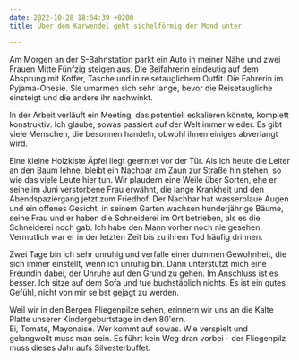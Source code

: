```yaml
---
date: 2022-10-28 18:54:39 +0200
title: Über dem Karwendel geht sichelförmig der Mond unter

---
```

Am Morgen an der S-Bahnstation parkt ein Auto in meiner Nähe und zwei Frauen Mitte Fünfzig steigen aus. Die Beifahrerin eindeutig auf dem Absprung mit Koffer, Tasche und in reisetauglichem Outfit. Die Fahrerin im Pyjama-Onesie. Sie umarmen sich sehr lange, bevor die Reisetaugliche einsteigt und die andere ihr nachwinkt.

In der Arbeit verläuft ein Meeting, das potentiell eskalieren könnte, komplett konstruktiv. Ich glaube, sowas passiert auf der Welt immer wieder. Es gibt viele Menschen, die besonnen handeln, obwohl ihnen einiges abverlangt wird.

Eine kleine Holzkiste Äpfel liegt geerntet vor der Tür. Als ich heute die Leiter an den Baum lehne, bleibt ein Nachbar am Zaun zur Straße hin stehen, so wie das viele Leute hier tun. Wir plaudern eine Weile über Sorten, ehe er seine im Juni verstorbene Frau erwähnt, die lange Krankheit und den Abendspaziergang jetzt zum Friedhof.  Der Nachbar hat wasserblaue Augen und ein offenes Gesicht, in seinem Garten wachsen hunderjährige Bäume, seine Frau und er haben die Schneiderei im Ort betrieben, als es die Schneiderei noch gab. Ich habe den Mann vorher noch nie gesehen. Vermutlich war er in der letzten Zeit bis zu ihrem Tod häufig drinnen.

Zwei Tage bin ich sehr unruhig und verfalle einer dummen Gewohnheit, die sich immer einstellt, wenn ich unruhig bin. Dann unterstützt mich eine Freundin dabei, der Unruhe auf den Grund zu gehen. Im Anschluss ist es besser. Ich sitze auf dem Sofa und tue buchstäblich nichts. Es ist ein gutes Gefühl, nicht von mir selbst gejagt zu werden.

Weil wir in den Bergen Fliegenpilze sehen, erinnern wir uns an die Kalte Platte unserer Kindergeburtstage in den 80'ern.  
Ei, Tomate, Mayonaise. Wer kommt auf sowas. Wie verspielt und gelangweilt muss man sein. Es führt kein Weg dran vorbei - der Fliegenpilz muss dieses Jahr aufs Silvesterbuffet.